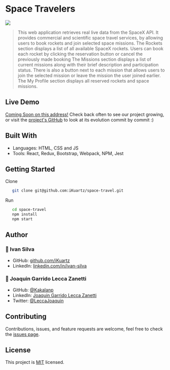 # Space Travelers

![](https://img.shields.io/badge/Microverse-blueviolet)
> This web application retrieves real live data from the SpaceX API. It provides commercial and scientific space travel services, by allowing users to book rockets and join selected space missions.
> The Rockets section displays a list of all available SpaceX rockets. Users can book each rocket by clicking the reservation button or cancel the previously made booking
> The Missions section displays a list of current missions along with their brief description and participation status. There is also a button next to each mission that allows users to join the selected mission or leave the mission the user joined earlier.
> The My Profile section displays all reserved rockets and space missions.

<!-- ![screenshot](src/assets/screenshot.png) -->

## Live Demo

[Coming Soon on this address!](https://space-travelers-microverse-project.netlify.app/) Check back often to see our project growing, or
visit the [project's GitHub](https://github.com/iKuartz/space-travel) to look at its evolution commit by commit :)

## Built With

- Languages: HTML, CSS and JS
- Tools: React, Redux, Bootstrap, Webpack, NPM, Jest

## Getting Started

Clone

```sh
   git clone git@github.com:iKuartz/space-travel.git
```

Run

```sh
   cd space-travel
   npm install
   npm start
```
## Author

### 👤 Ivan Silva
- GitHub: [github.com/iKuartz](https://github.com/iKuartz)
- LinkedIn: [linkedin.com/in/ivan-silva](https://www.linkedin.com/in/ivan-silva-a47058b3/)

### 👤 Joaquin Garrido Lecca Zanetti
- GitHub: [@Kakalanp](https://github.com/Kakalanp)
- LinkedIn: [Joaquin Garrido Lecca Zanetti](https://www.linkedin.com/in/joaquín-garrido-lecca-zanetti-623583204)
- Twitter: [@LeccaJoaquin](https://twitter.com/LeccaJoaquin) 

## Contributing

Contributions, issues, and feature requests are welcome, feel free to check the [issues page](../../issues/).

## License

This project is [MIT](LICENSE) licensed.